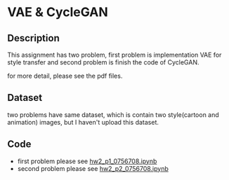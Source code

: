 # VAE & CycleGAN
## Description
This assignment has two problem, first problem is implementation VAE for style transfer and second problem is finish the code of CycleGAN.

for more detail, please see the pdf files.

## Dataset
two problems have same dataset, which is contain two style(cartoon and animation) images, but I haven't upload this dataset.

## Code
- first problem please see [hw2_p1_0756708.ipynb](https://github.com/john850512/ECM9042_Deep_Learning/blob/master/Assignment2/hw2_p1_0756708.ipynb)
- second problem please see [hw2_p2_0756708.ipynb](https://github.com/john850512/ECM9042_Deep_Learning/blob/master/Assignment2/hw2_p2_0756708.ipynb)

